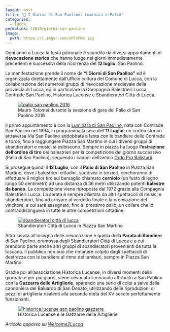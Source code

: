 ```yaml
---
layout: post
title: "🎯 I Giorni di San Paolino: Luminara e Palio"
categories:
  - lucca
permalink: /2019/giorni-san-paolino
image:
  path: https://i.imgur.com/oRTvFMc.jpg
---
```


Ogni anno a Lucca la festa patronale è scandita da diversi appuntamenti di
**rievocazione storica** che hanno luogo nei giorni immediatamente precedenti e
successivi della ricorrenza del **12 luglio**: San Paolino.

<!-- more -->

La manifestazione prende il nome de **“I Giorni di San Paolino”** ed è
organizzata direttamente dall’ufficio cultura del Comune di Lucca, con la
collaborazione dei numerosi gruppi di rievocazione medievale della provincia di
Lucca, ed in particolare la Compagnia Balestrieri Lucca, Contrade San Paolino,
Historica Lucense e Sbandieratori Città di Lucca.

<figure class="align-center">
  <a href="{{ 'https://i.imgur.com/Cu3fx9b.jpg' | absolute_url }}">
    <img src="{{ 'https://i.imgur.com/Cu3fx9b.jpg' | absolute_url }}" alt="palio san paolino 2016">
  </a>
  <figcaption>Mauro Tolomei durante la sessione di gara del Palio di San Paolino 2016</figcaption>
</figure>

Il primo appuntamento è con la [Luminara di San
Paolino](/1994/luminara-san-paolino), nata con Contrade San Paolino nel 1994, in
programma la sera dell’**11 Luglio**: un corteo storico attraversa Via San
Paolino addobbata a festa con le bandiere delle Contrade e torce, fino a
raggiungere Piazza San Martino in cui i diversi gruppi di sbandieratori e musici
si esibiscono. Sempre in piazza ha luogo **l’estrazione dell’ordine di tiro**
dei balestrieri per la competizione del giorno successivo (Palio di San
Paolino), seguendo i canoni dell’antico [Ordo Pro
Balistarii](/ordo-pro-balistarii).

Si prosegue quindi il **12 Luglio**, con il **Palio di San Paolino** in Piazza
San Martino, dove i balestrieri cittadini, suddivisi in terzieri, cercheranno di
effettuare il miglior tiro sul bersaglio chiamato **corniolo** (un fusto di
legno lungo 50 centimetri) ad una distanza di 36 metri utilizzando potenti
**balestre da banco**. La competizione viene riproposta dal 1972 grazie alla
Compagnia Balestrieri Lucca. La serata è sempre allietata da altri spettacoli di
musici e sbandieratori, fino ad arrivare al verdetto finale e la premiazione del
vincitore, a cui sarà assegnato, fino al prossimo palio, un collare che lo
contraddistinguerà in tutte le altre competizioni cittadine.

<figure class="align-center">
  <a href="{{ 'https://i.imgur.com/9ppsbEE.jpg' | absolute_url }}">
    <img src="{{ 'https://i.imgur.com/9ppsbEE.jpg' | absolute_url }}" alt="sbandieratori città di lucca">
  </a>
  <figcaption>Sbandieratori Città di Lucca in Piazza San Martino</figcaption>
</figure>

Altra serata all’insegna delle rievocazione è quella della **Parata di
Bandiere** di San Paolino, promossa dagli Sbandieratori Città di Lucca e a cui
prendono parte anche altri gruppi di sbandieratori provenienti da tutta la
toscana. Il pubblico non può che rimanere colpito dagli spettacoli di destrezza
con le bandiere al ritmo dei tamburi, sempre in Piazza San Martino.

Grazie poi all’associazione Historica Lucense, in diversi momenti della giornata
e per più giorni, viene rievocato il miracolo attribuito a San Paolino con la
**Gazzarra delle Artiglierie**, sparando una serie di colpi a salve dalla
cannoniera del Baluardo di San Donato, utilizzando delle riproduzioni di pezzi
di artiglieria risalenti alla seconda metà del XV secolo perfettamente
funzionanti.

<figure class="align-center">
  <a href="{{ 'https://i.imgur.com/Is9UExx.jpg' | absolute_url }}">
    <img src="{{ 'https://i.imgur.com/Is9UExx.jpg' | absolute_url }}" alt="historica lucense san paolino gazzarre">
  </a>
  <figcaption>Historica Lucense e le Gazzarre delle Artiglierie</figcaption>
</figure>

*Articolo apparso su [Welcome2Lucca](https://www.welcome2lucca.com/i-giorni-di-san-paolino/)*
